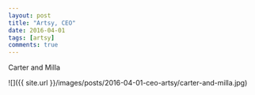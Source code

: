 ```yaml
---
layout: post
title: "Artsy, CEO"
date: 2016-04-01
tags: [artsy]
comments: true
---
```

Carter and Milla

![]({{ site.url }}/images/posts/2016-04-01-ceo-artsy/carter-and-milla.jpg)

